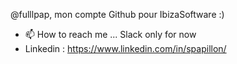  @fulllpap, mon compte Github pour IbizaSoftware :)
- 📫 How to reach me ...  Slack only for now
- Linkedin : https://www.linkedin.com/in/spapillon/

<!---
fulllpap/fulllpap is a ✨ special ✨ repository because its `README.md` (this file) appears on your GitHub profile.
You can click the Preview link to take a look at your changes.
--->
